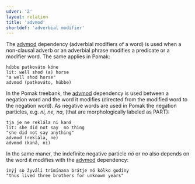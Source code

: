 ```yaml
---
udver: '2'
layout: relation
title: 'advmod'
shortdef: 'adverbial modifier'
---
```



The [advmod]() dependency (adverbial modifiers of a word) is used when a non-clausal adverb or an adverbial phrase modifies a predicate or a modifier word. 
The same applies in Pomak:

~~~ sdparse
húbbe patkοváto kóne 
lit: well shod (a) horse
"a well shod horse" 
advmod (patkοváto, húbbe)   
~~~ 

In the Pomak treebank, the [advmod]() dependency is used between a negation word and the word it modifies (directed from the modified word to the negation word). As negative words are used in Pomak the negation particles, e.g. *ni, ne, na*, (that are morphologically labeled as PART):

~~~ sdparse
tja je ne reklála ni kaná 
lit: she did not say  no thing
"she did not say anything" 
advmod (reklála, ne)
advmod (kaná, ni)
~~~ 

In the same maner, the indefinite negative particle *nó* or *no* also depends on the word it modifies with the [advmod]() dependency:

~~~ sdparse
inýj so žyváli trimínana brátje nó kólko godíny   
"thus lived three brothers for unknown years"
~~~ 

